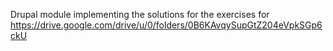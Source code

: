 Drupal module implementing the solutions for the exercises for https://drive.google.com/drive/u/0/folders/0B6KAvqySupGtZ204eVpkSGp6ckU
